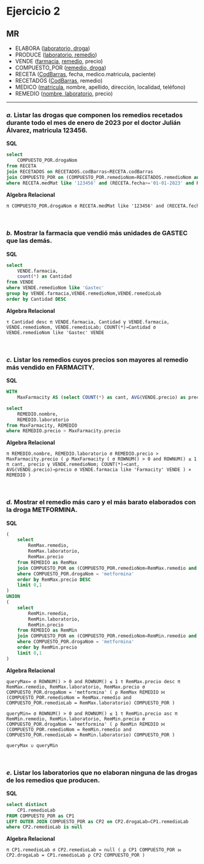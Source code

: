 # Ejercicio 2
## MR
- ELABORA (<ins>laboratorio, droga</ins>)
- PRODUCE (<ins>laboratorio, remedio</ins>)
- VENDE (<ins>farmacia</ins>, <ins>remedio</ins>, precio)
- COMPUESTO_POR (<ins>remedio, droga</ins>)
- RECETA (<ins>CodBarras</ins>, fecha, medico.matricula, paciente)
- RECETADOS (<ins>CodBarras</ins>, remedio)
- MEDICO (<ins>matricula</ins>, nombre, apellido, dirección, localidad, teléfono)
- REMEDIO (<ins>nombre, laboratorio</ins>, precio)
---
### <i>a.</i> Listar las drogas que componen los remedios recetados durante todo el mes de enero de 2023 por el doctor Julián Álvarez, matricula 123456.
<b>SQL</b>
```SQL
select
	COMPUESTO_POR.drogaNom
from RECETA
join RECETADOS on RECETADOS.codBarras=RECETA.codBarras
join COMPUESTO_POR on (COMPUESTO_POR.remedioNom=RECETADOS.remedioNom and COMPUESTO_POR.remedioLab=RECETADOS.remedioLab)
where RECETA.medMat like '123456' and (RECETA.fecha>='01-01-2023' and RECETA.fecha<='31-01-2023');
```
<b>Algebra Relacional</b>
```txt
π COMPUESTO_POR.drogaNom σ RECETA.medMat like '123456' and (RECETA.fecha ≥ '01-01-2023' and RECETA.fecha ≤ '31-01-2023') ( ( RECETA ⨝ RECETADOS.codBarras = RECETA.codBarras RECETADOS ) ⨝ (COMPUESTO_POR.remedioNom = RECETADOS.remedioNom and COMPUESTO_POR.remedioLab = RECETADOS.remedioLab) COMPUESTO_POR )
```
<br>

### <i>b.</i> Mostrar la farmacia que vendió más unidades de GASTEC que las demás.
<b>SQL</b>
```SQL
select
	VENDE.farmacia,
	count(*) as Cantidad
from VENDE
where VENDE.remedioNom like 'Gastec'
group by VENDE.farmacia,VENDE.remedioNom,VENDE.remedioLab
order by Cantidad DESC
```
<b>Algebra Relacional</b>
```
τ Cantidad desc π VENDE.farmacia, Cantidad γ VENDE.farmacia, VENDE.remedioNom, VENDE.remedioLab; COUNT(*)→Cantidad σ VENDE.remedioNom like 'Gastec' VENDE
```
<br>

### <i>c.</i> Listar los remedios cuyos precios son mayores al remedio más vendido en FARMACITY.
<b>SQL</b>
```sql
WITH 
	MaxFarmacity AS (select COUNT(*) as cant, AVG(VENDE.precio) as precio from VENDE where VENDE.farmacia like 'Farmacity' group by VENDE.remedioNom limit 1)

select
	REMEDIO.nombre,
	REMEDIO.laboratorio
from MaxFarmacity, REMEDIO
where REMEDIO.precio > MaxFarmacity.precio
```
<b>Algebra Relacional</b>
```
π REMEDIO.nombre, REMEDIO.laboratorio σ REMEDIO.precio > MaxFarmacity.precio ( ρ MaxFarmacity ( σ ROWNUM() > 0 and ROWNUM() ≤ 1 π cant, precio γ VENDE.remedioNom; COUNT(*)→cant, AVG(VENDE.precio)→precio σ VENDE.farmacia like 'Farmacity' VENDE ) ⨯ REMEDIO )
```
<br>

### <i>d.</i> Mostrar el remedio más caro y el más barato elaborados con la droga METFORMINA.
<b>SQL</b>
```sql
(
	select
		RemMax.remedio,
		RemMax.laboratorio,
		RemMax.precio
	from REMEDIO as RemMax
	join COMPUESTO_POR on (COMPUESTO_POR.remedioNom=RemMax.remedio and COMPUESTO_POR.remedioLab=RemMax.laboratorio)
	where COMPUESTO_POR.drogaNom = 'metformina'
	order by RemMax.precio DESC
	limit 0,1
)
UNION
(
	select
		RemMin.remedio,
		RemMin.laboratorio,
		RemMin.precio
	from REMEDIO as RemMin
	join COMPUESTO_POR on (COMPUESTO_POR.remedioNom=RemMin.remedio and COMPUESTO_POR.remedioLab=RemMin.laboratorio)
	where COMPUESTO_POR.drogaNom = 'metformina'
	order by RemMin.precio
	limit 0,1
)
```
<b>Algebra Relacional</b>
```
queryMax= σ ROWNUM() > 0 and ROWNUM() ≤ 1 τ RemMax.precio desc π RemMax.remedio, RemMax.laboratorio, RemMax.precio σ COMPUESTO_POR.drogaNom = 'metformina' ( ρ RemMax REMEDIO ⨝ (COMPUESTO_POR.remedioNom = RemMax.remedio and COMPUESTO_POR.remedioLab = RemMax.laboratorio) COMPUESTO_POR )

queryMin= σ ROWNUM() > 0 and ROWNUM() ≤ 1 τ RemMin.precio asc π RemMin.remedio, RemMin.laboratorio, RemMin.precio σ COMPUESTO_POR.drogaNom = 'metformina' ( ρ RemMin REMEDIO ⨝ (COMPUESTO_POR.remedioNom = RemMin.remedio and COMPUESTO_POR.remedioLab = RemMin.laboratorio) COMPUESTO_POR )

queryMax ∪ queryMin
```
<br>

### <i>e.</i> Listar los laboratorios que no elaboran ninguna de las drogas de los remedios que producen.
<b>SQL</b>
```sql
select distinct
	CP1.remedioLab
FROM COMPUESTO_POR as CP1
LEFT OUTER JOIN COMPUESTO_POR as CP2 on CP2.drogaLab=CP1.remedioLab
where CP2.remedioLab is null
```
<b>Algebra Relacional</b>
```
π CP1.remedioLab σ CP2.remedioLab = null ( ρ CP1 COMPUESTO_POR ⟕ CP2.drogaLab = CP1.remedioLab ρ CP2 COMPUESTO_POR )
```
